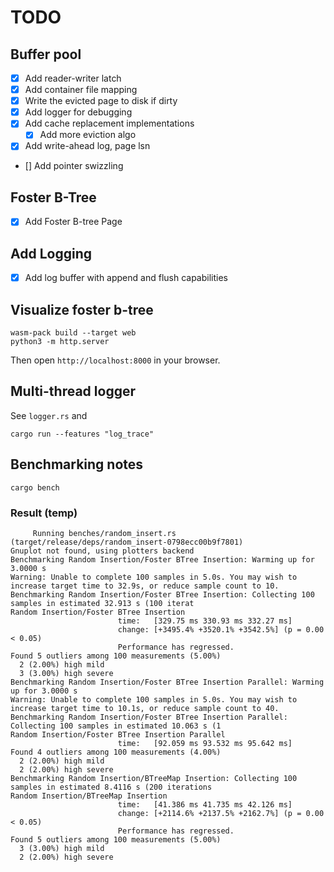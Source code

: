 # TODO

## Buffer pool
* [x] Add reader-writer latch
* [x] Add container file mapping
* [x] Write the evicted page to disk if dirty
* [x] Add logger for debugging
* [x] Add cache replacement implementations
    * [x] Add more eviction algo
* [x] Add write-ahead log, page lsn
* [] Add pointer swizzling

## Foster B-Tree
* [x] Add Foster B-tree Page

## Add Logging
* [x] Add log buffer with append and flush capabilities


## Visualize foster b-tree
```
wasm-pack build --target web
python3 -m http.server
```
Then open `http://localhost:8000` in your browser.


## Multi-thread logger
See `logger.rs` and 
```
cargo run --features "log_trace"
```

## Benchmarking notes

```
cargo bench
```

### Result (temp)
```
     Running benches/random_insert.rs (target/release/deps/random_insert-0798ecc00b9f7801)
Gnuplot not found, using plotters backend
Benchmarking Random Insertion/Foster BTree Insertion: Warming up for 3.0000 s
Warning: Unable to complete 100 samples in 5.0s. You may wish to increase target time to 32.9s, or reduce sample count to 10.
Benchmarking Random Insertion/Foster BTree Insertion: Collecting 100 samples in estimated 32.913 s (100 iterat
Random Insertion/Foster BTree Insertion
                        time:   [329.75 ms 330.93 ms 332.27 ms]
                        change: [+3495.4% +3520.1% +3542.5%] (p = 0.00 < 0.05)
                        Performance has regressed.
Found 5 outliers among 100 measurements (5.00%)
  2 (2.00%) high mild
  3 (3.00%) high severe
Benchmarking Random Insertion/Foster BTree Insertion Parallel: Warming up for 3.0000 s
Warning: Unable to complete 100 samples in 5.0s. You may wish to increase target time to 10.1s, or reduce sample count to 40.
Benchmarking Random Insertion/Foster BTree Insertion Parallel: Collecting 100 samples in estimated 10.063 s (1
Random Insertion/Foster BTree Insertion Parallel
                        time:   [92.059 ms 93.532 ms 95.642 ms]
Found 4 outliers among 100 measurements (4.00%)
  2 (2.00%) high mild
  2 (2.00%) high severe
Benchmarking Random Insertion/BTreeMap Insertion: Collecting 100 samples in estimated 8.4116 s (200 iterations
Random Insertion/BTreeMap Insertion
                        time:   [41.386 ms 41.735 ms 42.126 ms]
                        change: [+2114.6% +2137.5% +2162.7%] (p = 0.00 < 0.05)
                        Performance has regressed.
Found 5 outliers among 100 measurements (5.00%)
  3 (3.00%) high mild
  2 (2.00%) high severe
```